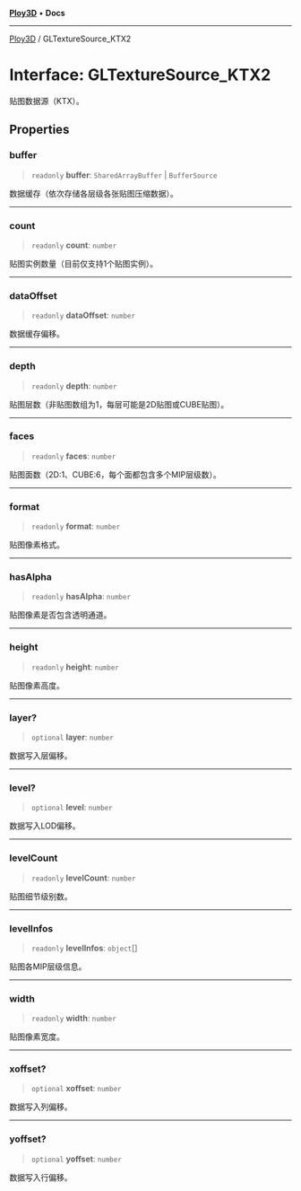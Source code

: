 [**Ploy3D**](../README.md) • **Docs**

***

[Ploy3D](../README.md) / GLTextureSource\_KTX2

# Interface: GLTextureSource\_KTX2

贴图数据源（KTX）。

## Properties

### buffer

> `readonly` **buffer**: `SharedArrayBuffer` \| `BufferSource`

数据缓存（依次存储各层级各张贴图压缩数据）。

***

### count

> `readonly` **count**: `number`

贴图实例数量（目前仅支持1个贴图实例）。

***

### dataOffset

> `readonly` **dataOffset**: `number`

数据缓存偏移。

***

### depth

> `readonly` **depth**: `number`

贴图层数（非贴图数组为1，每层可能是2D贴图或CUBE贴图）。

***

### faces

> `readonly` **faces**: `number`

贴图面数（2D:1、CUBE:6，每个面都包含多个MIP层级数）。

***

### format

> `readonly` **format**: `number`

贴图像素格式。

***

### hasAlpha

> `readonly` **hasAlpha**: `number`

贴图像素是否包含透明通道。

***

### height

> `readonly` **height**: `number`

贴图像素高度。

***

### layer?

> `optional` **layer**: `number`

数据写入层偏移。

***

### level?

> `optional` **level**: `number`

数据写入LOD偏移。

***

### levelCount

> `readonly` **levelCount**: `number`

贴图细节级别数。

***

### levelInfos

> `readonly` **levelInfos**: `object`[]

贴图各MIP层级信息。

***

### width

> `readonly` **width**: `number`

贴图像素宽度。

***

### xoffset?

> `optional` **xoffset**: `number`

数据写入列偏移。

***

### yoffset?

> `optional` **yoffset**: `number`

数据写入行偏移。
